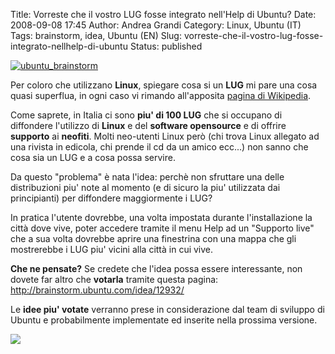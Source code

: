 Title: Vorreste che il vostro LUG fosse integrato nell'Help di Ubuntu?
Date: 2008-09-08 17:45
Author: Andrea Grandi
Category: Linux, Ubuntu (IT)
Tags: brainstorm, idea, Ubuntu (EN)
Slug: vorreste-che-il-vostro-lug-fosse-integrato-nellhelp-di-ubuntu
Status: published

[![]({static}/images/2008/09/ubuntu_brainstorm.jpg "ubuntu_brainstorm")]()

Per coloro che utilizzano **Linux**, spiegare cosa si un **LUG** mi pare una cosa quasi
superflua, in ogni caso vi rimando all'apposita [pagina di
Wikipedia](http://it.wikipedia.org/wiki/Linux_user_group).

Come saprete, in Italia ci sono **piu' di 100 LUG** che si occupano di
diffondere l'utilizzo di **Linux** e del **software opensource** e di
offrire **supporto** ai **neofiti**. Molti neo-utenti Linux però (chi
trova Linux allegato ad una rivista in edicola, chi prende il cd da un
amico ecc...) non sanno che cosa sia un LUG e a cosa possa servire.

Da questo "problema" è nata l'idea: perchè non sfruttare una delle
distribuzioni piu' note al momento (e di sicuro la piu' utilizzata dai
principianti) per diffondere maggiormente i LUG?

In pratica l'utente dovrebbe, una volta impostata durante
l'installazione la città dove vive, poter accedere tramite il menu Help
ad un "Supporto live" che a sua volta dovrebbe aprire una finestrina con
una mappa che gli mostrerebbe i LUG piu' vicini alla città in cui vive.

**Che ne pensate?** Se credete che l'idea possa essere interessante, non
dovete far altro che **votarla** tramite questa pagina:
<http://brainstorm.ubuntu.com/idea/12932/>

Le **idee piu' votate** verranno prese in considerazione dal team di
sviluppo di Ubuntu e probabilmente implementate ed inserite nella
prossima versione.

[![](http://brainstorm.ubuntu.com/idea/12932/image/1/)](http://brainstorm.ubuntu.com/idea/12932/)
